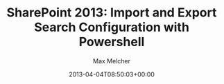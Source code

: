 ﻿---
title: 'SharePoint 2013: Import and Export Search Configuration with Powershell'
author: Max Melcher
aliases:
   - "/post/2013-04-04-/"
2013: "04"
type: post
date: 2013-04-04T08:50:03+00:00
draft: true
url: /?p=583
categories:
  - Uncategorized

---
